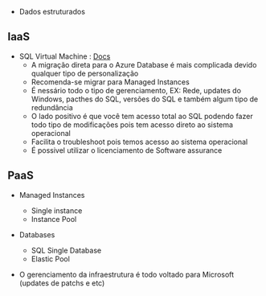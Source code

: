 * Dados estruturados

## IaaS

* SQL Virtual Machine : [Docs](https://learn.microsoft.com/en-us/azure/azure-sql/virtual-machines/windows/sql-server-on-azure-vm-iaas-what-is-overview?view=azuresql)
  * A migração direta para o Azure Database é mais complicada devido qualquer tipo de personalização
  * Recomenda-se migrar para Managed Instances
  * É nessário todo o tipo de gerenciamento, EX: Rede, updates do Windows, pacthes do SQL, versões do SQL e também algum tipo de redundância
  * O lado positivo é que você tem acesso total ao SQL podendo fazer todo tipo de modificações pois tem acesso direto ao sistema operacional
  * Facilita o troubleshoot pois temos acesso ao sistema operacional
  * É possivel utilizar o licenciamento de Software assurance 

## PaaS

* Managed Instances
  * Single instance
  * Instance Pool


* Databases
  * SQL Single Database
  * Elastic Pool

 * O gerenciamento da infraestrutura é todo voltado para Microsoft (updates de patchs e etc)


